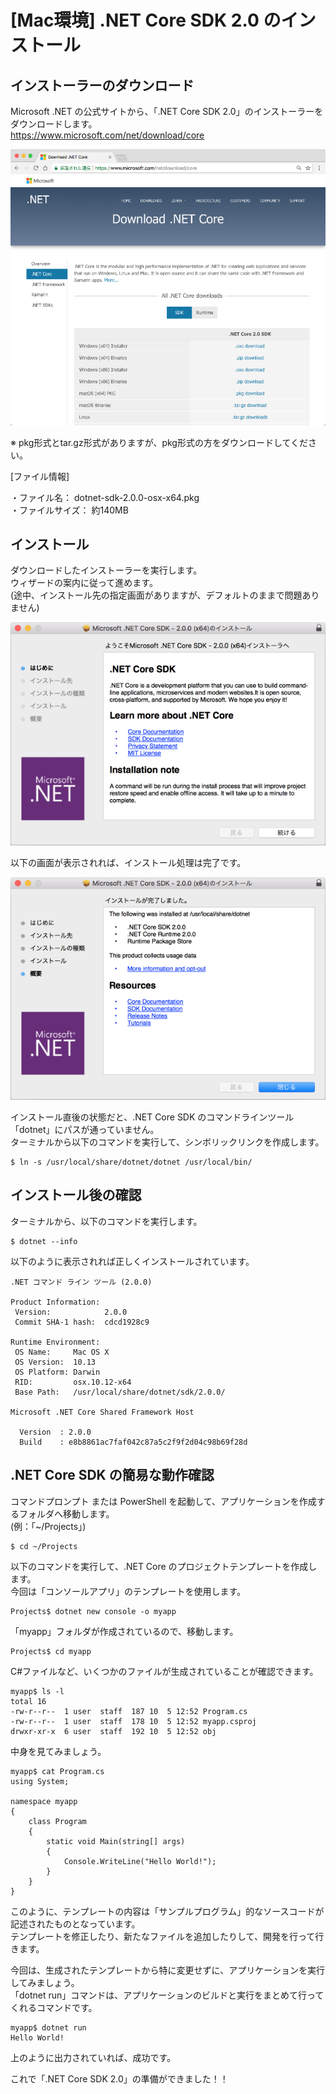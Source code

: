 # [Mac環境] .NET Core SDK 2.0 のインストール

## インストーラーのダウンロード

Microsoft .NET の公式サイトから、「.NET Core SDK 2.0」のインストーラーをダウンロードします。  
<https://www.microsoft.com/net/download/core>

![](./images/mac_dotnetcore20sdk_download_01.png)

※ pkg形式とtar.gz形式がありますが、pkg形式の方をダウンロードしてください。  

[ファイル情報]

・ファイル名： dotnet-sdk-2.0.0-osx-x64.pkg  
・ファイルサイズ： 約140MB


## インストール

ダウンロードしたインストーラーを実行します。  
ウィザードの案内に従って進めます。  
(途中、インストール先の指定画面がありますが、デフォルトのままで問題ありません)  

![](./images/mac_dotnetcore20sdk_install_01.png)

以下の画面が表示されれば、インストール処理は完了です。

![](./images/mac_dotnetcore20sdk_install_02.png)

インストール直後の状態だと、.NET Core SDK のコマンドラインツール「dotnet」にパスが通っていません。  
ターミナルから以下のコマンドを実行して、シンボリックリンクを作成します。

```
$ ln -s /usr/local/share/dotnet/dotnet /usr/local/bin/
```


## インストール後の確認

ターミナルから、以下のコマンドを実行します。

```
$ dotnet --info
```

以下のように表示されれば正しくインストールされています。

```
.NET コマンド ライン ツール (2.0.0)

Product Information:
 Version:            2.0.0
 Commit SHA-1 hash:  cdcd1928c9

Runtime Environment:
 OS Name:     Mac OS X
 OS Version:  10.13
 OS Platform: Darwin
 RID:         osx.10.12-x64
 Base Path:   /usr/local/share/dotnet/sdk/2.0.0/

Microsoft .NET Core Shared Framework Host

  Version  : 2.0.0
  Build    : e8b8861ac7faf042c87a5c2f9f2d04c98b69f28d
```


## .NET Core SDK の簡易な動作確認

コマンドプロンプト または PowerShell を起動して、アプリケーションを作成するフォルダへ移動します。  
(例：「~/Projects」)

```
$ cd ~/Projects
```

以下のコマンドを実行して、.NET Core のプロジェクトテンプレートを作成します。  
今回は「コンソールアプリ」のテンプレートを使用します。

```
Projects$ dotnet new console -o myapp
```

「myapp」フォルダが作成されているので、移動します。

```
Projects$ cd myapp
```

C#ファイルなど、いくつかのファイルが生成されていることが確認できます。

```
myapp$ ls -l
total 16
-rw-r--r--  1 user  staff  187 10  5 12:52 Program.cs
-rw-r--r--  1 user  staff  178 10  5 12:52 myapp.csproj
drwxr-xr-x  6 user  staff  192 10  5 12:52 obj
```

中身を見てみましょう。

```
myapp$ cat Program.cs 
using System;

namespace myapp
{
    class Program
    {
        static void Main(string[] args)
        {
            Console.WriteLine("Hello World!");
        }
    }
}
```

このように、テンプレートの内容は「サンプルプログラム」的なソースコードが記述されたものとなっています。  
テンプレートを修正したり、新たなファイルを追加したりして、開発を行って行きます。

今回は、生成されたテンプレートから特に変更せずに、アプリケーションを実行してみましょう。  
「dotnet run」コマンドは、アプリケーションのビルドと実行をまとめて行ってくれるコマンドです。

```
myapp$ dotnet run
Hello World!
```

上のように出力されていれば、成功です。

これで「.NET Core SDK 2.0」の準備ができました！！
